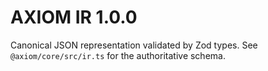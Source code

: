 # AXIOM IR 1.0.0

Canonical JSON representation validated by Zod types.
See `@axiom/core/src/ir.ts` for the authoritative schema.
